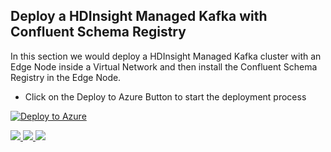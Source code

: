 ## Deploy a HDInsight Managed Kafka with Confluent Schema Registry 

In this section we would deploy a  HDInsight Managed Kafka  cluster with an Edge Node inside a Virtual Network and then install the Confluent Schema Registry in the Edge Node.  

 - Click on the Deploy to Azure Button to start the deployment process

[![Deploy to Azure](https://aka.ms/deploytoazurebutton)](https://portal.azure.com/#create/Microsoft.Template/uri/https%3A%2F%2Fraw.githubusercontent.com%2Farnabganguly%2FKafkaschemaregistry%2Fmaster%2Fazuredeploy.json
) 
</a>
<a  href="http://armviz.io/#/load=[https://raw.githubusercontent.com/arnabganguly/Kafkaschemaregistry/master/azuredeploy.json](https://raw.githubusercontent.com/arnabganguly/Kafkaschemaregistry/master/azuredeploy.json)"  target="_blank">

<img src="http://armviz.io/visualizebutton.png"/>
</a>



<a href="https://portal.azure.com/#create/Microsoft.Template/uri/https%3A%2F%2Fraw.githubusercontent.com%2Farnabganguly%2FKafkaschemaregistry%2Fmaster%2Fazuredeploy.json" target="_blank">
    <img src="http://azuredeploy.net/deploybutton.png"/>
</a><a href="http://armviz.io/#/?load=https://raw.githubusercontent.com/arnabganguly/Kafkaschemaregistry/master/azuredeploy.json" target="_blank">
  <img src="http://armviz.io/visualizebutton.png"/>
</a>

<!--stackedit_data:
eyJoaXN0b3J5IjpbLTUzMTUxMTQ4MywxMjM5NjI1MDM1LDE2Nz
Q0MTU0NjNdfQ==
-->